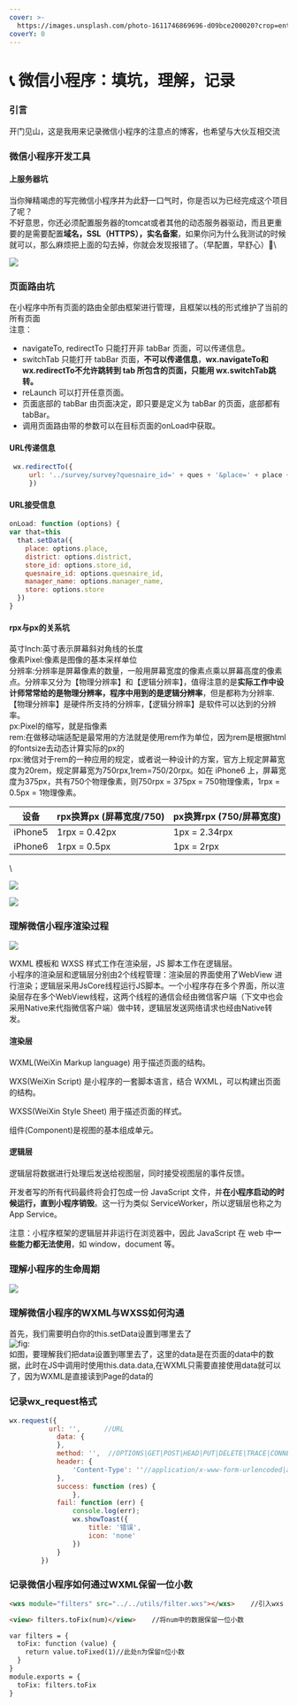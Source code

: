 ```yaml
---
cover: >-
  https://images.unsplash.com/photo-1611746869696-d09bce200020?crop=entropy&cs=srgb&fm=jpg&ixid=MnwxOTcwMjR8MHwxfHNlYXJjaHwxfHx3ZWNoYXR8ZW58MHx8fHwxNjQ2MDA5OTcw&ixlib=rb-1.2.1&q=85
coverY: 0
---
```


# 📞 微信小程序：填坑，理解，记录

### 引言

开门见山，这是我用来记录微信小程序的注意点的博客，也希望与大伙互相交流

### 微信小程序开发工具

#### 上服务器坑

当你殚精竭虑的写完微信小程序并为此舒一口气时，你是否以为已经完成这个项目了呢？\
不好意思，你还必须配置服务器的tomcat或者其他的动态服务器驱动，而且更重要的是需要配置**域名，SSL（HTTPS），实名备案**，如果你问为什么我测试的时候就可以，那么麻烦把上面的勾去掉，你就会发现报错了。（早配置，早舒心）👐\


![](<../.gitbook/assets/0 (1) (1)>)

### 页面路由坑

在小程序中所有页面的路由全部由框架进行管理，且框架以栈的形式维护了当前的所有页面\
注意：

* navigateTo, redirectTo 只能打开非 tabBar 页面，可以传递信息。
* switchTab 只能打开 tabBar 页面，**不可以传递信息**，**wx.navigateTo和 wx.redirectTo不允许跳转到 tab 所包含的页面，只能用 wx.switchTab跳转。**
* reLaunch 可以打开任意页面。
* 页面底部的 tabBar 由页面决定，即只要是定义为 tabBar 的页面，底部都有 tabBar。
* 调用页面路由带的参数可以在目标页面的onLoad中获取。

#### URL传递信息

```javascript
 wx.redirectTo({
     url: '../survey/survey?quesnaire_id=' + ques + '&place=' + place + '&district=' + district + '&store_id=' + inputValue + '&manager_name=' + res.data.data.manager_name + '&store=' + res.data.data.store
     })
```

#### URL接受信息

```javascript
onLoad: function (options) {
var that=this
  that.setData({
    place: options.place,
    district: options.district,
    store_id: options.store_id,
    quesnaire_id: options.quesnaire_id,
    manager_name: options.manager_name,
    store: options.store
  })
}
```

#### rpx与px的关系坑

英寸Inch:英寸表示屏幕斜对角线的长度\
像素Pixel:像素是图像的基本采样单位\
分辨率:分辨率是屏幕像素的数量，一般用屏幕宽度的像素点乘以屏幕高度的像素点。分辨率又分为【物理分辨率】和【逻辑分辨率】，值得注意的是**实际工作中设计师常常给的是物理分辨率，程序中用到的是逻辑分辨率**，但是都称为分辨率.【物理分辨率】是硬件所支持的分辨率，【逻辑分辨率】是软件可以达到的分辨率。\
px:Pixel的缩写，就是指像素\
rem:在做移动端适配是最常用的方法就是使用rem作为单位，因为rem是根据html的fontsize去动态计算实际的px的\
rpx:微信对于rem的一种应用的规定，或者说一种设计的方案，官方上规定屏幕宽度为20rem，规定屏幕宽为750rpx,1rem=750/20rpx。如在 iPhone6 上，屏幕宽度为375px，共有750个物理像素，则750rpx = 375px = 750物理像素，1rpx = 0.5px = 1物理像素。

| 设备      | rpx换算px (屏幕宽度/750) | px换算rpx (750/屏幕宽度) |
| ------- | ------------------ | ------------------ |
| iPhone5 | 1rpx = 0.42px      | 1px = 2.34rpx      |
| iPhone6 | 1rpx = 0.5px       | 1px = 2rpx         |

\


![](../.gitbook/assets/2)

![](<../.gitbook/assets/1 (1)>)

### 理解微信小程序渲染过程

![](<../.gitbook/assets/3 (1)>)

WXML 模板和 WXSS 样式工作在渲染层，JS 脚本工作在逻辑层。\
小程序的渲染层和逻辑层分别由2个线程管理：渲染层的界面使用了WebView 进行渲染；逻辑层采用JsCore线程运行JS脚本。一个小程序存在多个界面，所以渲染层存在多个WebView线程，这两个线程的通信会经由微信客户端（下文中也会采用Native来代指微信客户端）做中转，逻辑层发送网络请求也经由Native转发。

#### 渲染层

WXML(WeiXin Markup language) 用于描述页面的结构。

WXS(WeiXin Script) 是小程序的一套脚本语言，结合 WXML，可以构建出页面的结构。

WXSS(WeiXin Style Sheet) 用于描述页面的样式。

组件(Component)是视图的基本组成单元。

#### 逻辑层

逻辑层将数据进行处理后发送给视图层，同时接受视图层的事件反馈。

开发者写的所有代码最终将会打包成一份 JavaScript 文件，并**在小程序启动的时候运行，直到小程序销毁**。这一行为类似 ServiceWorker，所以逻辑层也称之为 App Service。

注意：小程序框架的逻辑层并非运行在浏览器中，因此 JavaScript 在 web 中**一些能力都无法使用**，如 window，document 等。

### 理解小程序的生命周期

![](<../.gitbook/assets/4 (1)>)

### 理解微信小程序的WXML与WXSS如何沟通

首先，我们需要明白你的this.setData设置到哪里去了\
![fig:](../.gitbook/assets/5)\
如图，要理解我们把data设置到哪里去了，这里的data是在页面的data中的数据，此时在JS中调用时使用this.data.data,在WXML只需要直接使用data就可以了，因为WXML是直接读到Page的data的

### 记录wx\_request格式

```javascript
wx.request({
          url: '',		//URL
            data: {
            },
            method: '',  //OPTIONS|GET|POST|HEAD|PUT|DELETE|TRACE|CONNECT
            header: {
                'Content-Type': ''//application/x-www-form-urlencoded|application/json
            },
            success: function (res) {
                },
            fail: function (err) {
                console.log(err);
                wx.showToast({
                    title: '错误',
                    icon: 'none'
                })
            }
        })
```

### 记录微信小程序如何通过WXML保留一位小数



```html
<wxs module="filters" src="../../utils/filter.wxs"></wxs>    //引入wxs

<view> filters.toFix(num)</view>    //将num中的数据保留一位小数
```

```html
var filters = {
  toFix: function (value) {
    return value.toFixed(1)//此处n为保留n位小数
  }
}
module.exports = {
  toFix: filters.toFix
}
```
